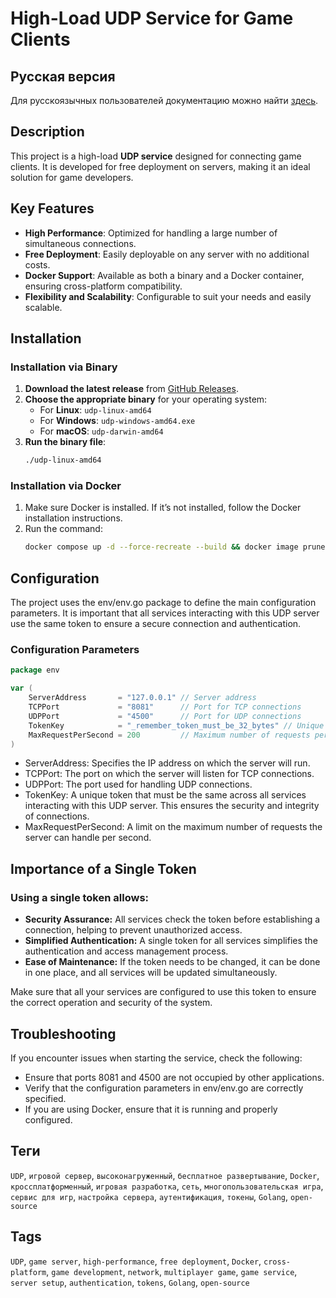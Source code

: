 # High-Load UDP Service for Game Clients

## Русская версия

Для русскоязычных пользователей документацию можно найти [здесь](https://github.com/ascenmmo/udp-connection/blob/stage/RU_README.md).

## Description

This project is a high-load **UDP service** designed for connecting game clients. It is developed for free deployment on servers, making it an ideal solution for game developers.

## Key Features

- **High Performance**: Optimized for handling a large number of simultaneous connections.
- **Free Deployment**: Easily deployable on any server with no additional costs.
- **Docker Support**: Available as both a binary and a Docker container, ensuring cross-platform compatibility.
- **Flexibility and Scalability**: Configurable to suit your needs and easily scalable.

## Installation

### Installation via Binary

1. **Download the latest release** from [GitHub Releases](link_to_release).
2. **Choose the appropriate binary** for your operating system:
    - For **Linux**: `udp-linux-amd64`
    - For **Windows**: `udp-windows-amd64.exe`
    - For **macOS**: `udp-darwin-amd64`
3. **Run the binary file**:
   ```bash
   ./udp-linux-amd64
   ```

### Installation via Docker

1. Make sure Docker is installed. If it’s not installed, follow the Docker installation instructions.
2. Run the command:
   ```bash
   docker compose up -d --force-recreate --build && docker image prune -f
	```

## Configuration

The project uses the env/env.go package to define the main configuration parameters. It is important that all services interacting with this UDP server use the same token to ensure a secure connection and authentication.

### Configuration Parameters

```go
package env

var (
	ServerAddress       = "127.0.0.1" // Server address
	TCPPort             = "8081"      // Port for TCP connections
	UDPPort             = "4500"      // Port for UDP connections
	TokenKey            = "_remember_token_must_be_32_bytes" // Unique token for authentication
	MaxRequestPerSecond = 200         // Maximum number of requests per second
)
```

* ServerAddress: Specifies the IP address on which the server will run.
* TCPPort: The port on which the server will listen for TCP connections.
* UDPPort: The port used for handling UDP connections.
* TokenKey: A unique token that must be the same across all services interacting with this UDP server. This ensures the security and integrity of connections.
* MaxRequestPerSecond: A limit on the maximum number of requests the server can handle per second.



##  Importance of a Single Token
### Using a single token allows:

* **Security Assurance:** All services check the token before establishing a connection, helping to prevent unauthorized access.
* **Simplified Authentication:** A single token for all services simplifies the authentication and access management process.
* **Ease of Maintenance:** If the token needs to be changed, it can be done in one place, and all services will be updated simultaneously.

Make sure that all your services are configured to use this token to ensure the correct operation and security of the system.



## Troubleshooting

If you encounter issues when starting the service, check the following:

- Ensure that ports 8081 and 4500 are not occupied by other applications.
- Verify that the configuration parameters in env/env.go are correctly specified.
- If you are using Docker, ensure that it is running and properly configured.






## Теги

`UDP`, `игровой сервер`, `высоконагруженный`, `бесплатное развертывание`, `Docker`, `кроссплатформенный`, `игровая разработка`, `сеть`, `многопользовательская игра`, `сервис для игр`, `настройка сервера`, `аутентификация`, `токены`, `Golang`, `open-source`

## Tags

`UDP`, `game server`, `high-performance`, `free deployment`, `Docker`, `cross-platform`, `game development`, `network`, `multiplayer game`, `game service`, `server setup`, `authentication`, `tokens`, `Golang`, `open-source`
